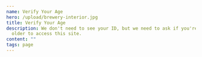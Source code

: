 ```yaml
---
name: Verify Your Age
hero: /upload/brewery-interior.jpg
title: Verify Your Age
description: We don't need to see your ID, but we need to ask if you're 21 or
  older to access this site.
content: ""
tags: page
---
```

